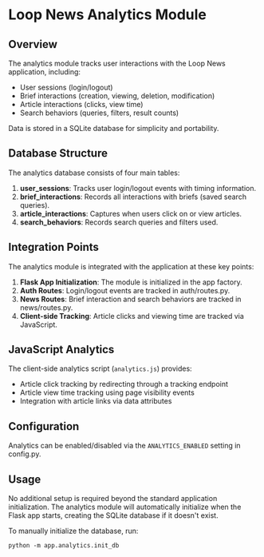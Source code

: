 # Loop News Analytics Module

## Overview

The analytics module tracks user interactions with the Loop News application, including:

- User sessions (login/logout)
- Brief interactions (creation, viewing, deletion, modification)
- Article interactions (clicks, view time)
- Search behaviors (queries, filters, result counts)

Data is stored in a SQLite database for simplicity and portability.

## Database Structure

The analytics database consists of four main tables:

1. **user_sessions**: Tracks user login/logout events with timing information.
2. **brief_interactions**: Records all interactions with briefs (saved search queries).
3. **article_interactions**: Captures when users click on or view articles.
4. **search_behaviors**: Records search queries and filters used.

## Integration Points

The analytics module is integrated with the application at these key points:

1. **Flask App Initialization**: The module is initialized in the app factory.
2. **Auth Routes**: Login/logout events are tracked in auth/routes.py.
3. **News Routes**: Brief interaction and search behaviors are tracked in news/routes.py.
4. **Client-side Tracking**: Article clicks and viewing time are tracked via JavaScript.

## JavaScript Analytics

The client-side analytics script (`analytics.js`) provides:

- Article click tracking by redirecting through a tracking endpoint
- Article view time tracking using page visibility events
- Integration with article links via data attributes

## Configuration

Analytics can be enabled/disabled via the `ANALYTICS_ENABLED` setting in config.py.

## Usage

No additional setup is required beyond the standard application initialization. The analytics module will automatically initialize when the Flask app starts, creating the SQLite database if it doesn't exist.

To manually initialize the database, run:

```
python -m app.analytics.init_db
``` 
